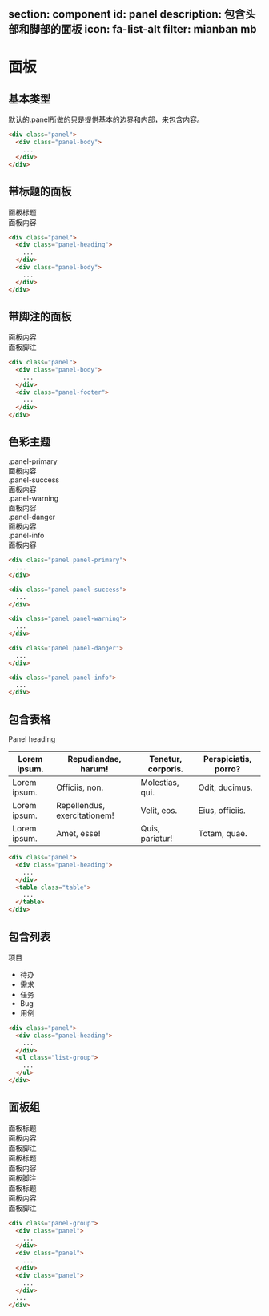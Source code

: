 ﻿section: component
id: panel
description: 包含头部和脚部的面板
icon: fa-list-alt
filter: mianban mb
---

# 面板

## 基本类型

<div class="example">
  <div class="panel">
    <div class="panel-body" contenteditable="">默认的.panel所做的只是提供基本的边界和内部，来包含内容。</div>
  </div>
</div>

```html
<div class="panel">
  <div class="panel-body">
    ...
  </div>
</div>
```

## 带标题的面板

<div class="example">
  <div class="panel">
    <div class="panel-heading" contenteditable="">面板标题</div>
    <div class="panel-body" contenteditable="">面板内容</div>
  </div>
</div>

```html
<div class="panel">
  <div class="panel-heading">
    ...
  </div>
  <div class="panel-body">
    ...
  </div>
</div>
```

## 带脚注的面板

<div class="example">
  <div class="panel">
    <div class="panel-body" contenteditable="">面板内容</div>
    <div class="panel-footer" contenteditable="">面板脚注</div>
  </div>
</div>

```html
<div class="panel">
  <div class="panel-body">
    ...
  </div>
  <div class="panel-footer">
    ...
  </div>
</div>
```

## 色彩主题

<div class="example">
  <div class="panel panel-primary">
    <div class="panel-heading" contenteditable="">.panel-primary</div>
    <div class="panel-body"  contenteditable="">面板内容</div>
  </div>
  <div class="panel panel-success">
    <div class="panel-heading" contenteditable="">.panel-success</div>
    <div class="panel-body"  contenteditable="">面板内容</div>
  </div>
  <div class="panel panel-warning">
    <div class="panel-heading" contenteditable="">.panel-warning</div>
    <div class="panel-body"  contenteditable="">面板内容</div>
  </div>
  <div class="panel panel-danger">
    <div class="panel-heading" contenteditable="">.panel-danger</div>
    <div class="panel-body"  contenteditable="">面板内容</div>
  </div>
  <div class="panel panel-info">
    <div class="panel-heading" contenteditable="">.panel-info</div>
    <div class="panel-body"  contenteditable="">面板内容</div>
  </div>
</div>

```html
<div class="panel panel-primary">
  ...
</div>
```

```html
<div class="panel panel-success">
  ...
</div>
```

```html
<div class="panel panel-warning">
  ...
</div>
```

```html
<div class="panel panel-danger">
  ...
</div>
```

```html
<div class="panel panel-info">
  ...
</div>
```

## 包含表格

<div class="example">
  <div class="panel">
    <div class="panel-heading" contenteditable="">Panel heading</div>
    <table class="table">
      <thead>
        <tr>
          <th>Lorem ipsum.</th>
          <th>Repudiandae, harum!</th>
          <th>Tenetur, corporis.</th>
          <th>Perspiciatis, porro?</th>
        </tr>
      </thead>
      <tbody>
        <tr>
          <td>Lorem ipsum.</td>
          <td>Officiis, non.</td>
          <td>Molestias, qui.</td>
          <td>Odit, ducimus.</td>
        </tr>
        <tr>
          <td>Lorem ipsum.</td>
          <td>Repellendus, exercitationem!</td>
          <td>Velit, eos.</td>
          <td>Eius, officiis.</td>
        </tr>
        <tr>
          <td>Lorem ipsum.</td>
          <td>Amet, esse!</td>
          <td>Quis, pariatur!</td>
          <td>Totam, quae.</td>
        </tr>
      </tbody>
    </table>
  </div>
</div>

```html
<div class="panel">
  <div class="panel-heading">
    ...
  </div>
  <table class="table">
    ...
  </table>
</div>
```

## 包含列表

<div class="example">
  <div class="panel">
    <div class="panel-heading">项目</div>
    <ul class="list-group">
      <li class="list-group-item">待办</li>
      <li class="list-group-item">需求</li>
      <li class="list-group-item">任务</li>
      <li class="list-group-item">Bug</li>
      <li class="list-group-item">用例</li>
    </ul>
  </div>
</div>

```html
<div class="panel">
  <div class="panel-heading">
    ...
  </div>
  <ul class="list-group">
    ...
  </ul>
</div>
```

## 面板组

<div class="example">
  <div class="panel-group">
    <div class="panel">
      <div class="panel-heading">面板标题</div>
      <div class="panel-body">面板内容</div>
      <div class="panel-footer">面板脚注</div>
    </div>
    <div class="panel">
      <div class="panel-heading">面板标题</div>
      <div class="panel-body">面板内容</div>
      <div class="panel-footer">面板脚注</div>
    </div>
    <div class="panel">
      <div class="panel-heading">面板标题</div>
      <div class="panel-body">面板内容</div>
      <div class="panel-footer">面板脚注</div>
    </div>
  </div>
</div>

```html
<div class="panel-group">
  <div class="panel">
    ...
  </div>
  <div class="panel">
    ...
  </div>
  <div class="panel">
    ...
  </div>
  ...
</div>
```

